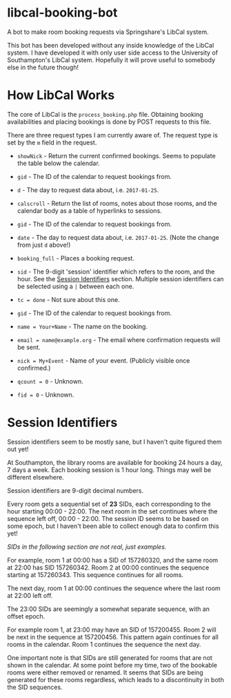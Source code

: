 # libcal-booking-bot
A bot to make room booking requests via Springshare's LibCal system.

This bot has been developed without any inside knowledge of the LibCal system. 
I have developed it with only user side access to the University of 
Southampton's LibCal system. Hopefully it will prove useful to somebody else 
in the future though!

# How LibCal Works

The core of LibCal is the `process_booking.php` file. Obtaining booking 
availabilities and placing bookings is done by POST requests to this file.

There are three request types I am currently aware of. The request type is set 
by the `m` field in the request.

* `showNick` - Return the current confirmed bookings. Seems to populate the 
table below the calendar.

 * `gid` - The ID of the calendar to request bookings from.
 * `d` - The day to request data about, i.e. `2017-01-25`.

* `calscroll` - Return the list of rooms, notes about those rooms, and the 
calendar body as a table of hyperlinks to sessions.

 * `gid` - The ID of the calendar to request bookings from.
 * `date` - The day to request data about, i.e. `2017-01-25`. (Note the change 
   from just `d` above!)

* `booking_full` - Places a booking request.
 * `sid` - The 9-digit 'session' identifier which refers to the room, and the 
   hour. See the [Session Identifiers](#session-identifiers) section. Multiple session 
   identifiers can be selected using a `|` between each one.
 * `tc = done` - Not sure about this one.
 * `gid` - The ID of the calendar to request bookings from.
 * `name = Your+Name` - The name on the booking.
 * `email = name@example.org` - The email where confirmation requests will be sent.
 * `nick = My+Event` - Name of your event. (Publicly visible once confirmed.)
 * `qcount = 0` - Unknown.
 * `fid = 0` - Unknown.

# Session Identifiers

Session identifiers seem to be mostly sane, but I haven't quite figured them out yet!

At Southampton, the library rooms are available for booking 24 hours a day, 7 
days a week. Each booking session is 1 hour long. Things may well be different 
elsewhere.

Session identifiers are 9-digit decimal numbers.

Every room gets a sequential set of **23** SIDs, each corresponding to the 
hour starting 00:00 - 22:00. The next room in the set continues where the 
sequence left off, 00:00 - 22:00. The session ID seems to be based on some 
epoch, but I haven't been able to collect enough data to confirm this yet!

*SIDs in the following section are not real, just examples.*

For example, room 1 at 00:00 has a SID of 157260320, and the same room at 
22:00 has SID 157260342. Room 2 at 00:00 continues the sequence starting at 
157260343. This sequence continues for all rooms.

The next day, room 1 at 00:00 continues the sequence where the last room at 
22:00 left off.

The 23:00 SIDs are seemingly a somewhat separate sequence, with an offset 
epoch.

For example room 1, at 23:00 may have an SID of 157200455. Room 2 will be next 
in the sequence at 157200456. This pattern again continues for all rooms in 
the calendar. Room 1 continues the sequence the next day.

One important note is that SIDs are still generated for rooms that are not 
shown in the calendar. At some point before my time, two of the bookable rooms 
were either removed or renamed. It seems that SIDs are being generated for 
these rooms regardless, which leads to a discontinuity in both the SID 
sequences.

